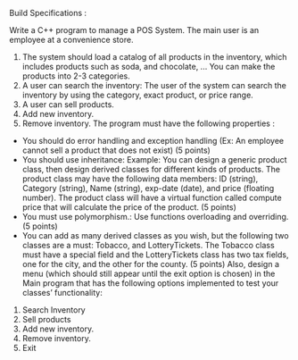 Build Specifications :

Write a C++ program to manage a POS System. The main user is an employee
at a convenience store.
1. The system should load a catalog of all products in the inventory, which includes
products such as soda, and chocolate, ... You can make the products into 2-3 categories.
2. A user can search the inventory: The user of the system can search the inventory by
using the category, exact product, or price range.
3. A user can sell products.
4. Add new inventory.
5. Remove inventory.
The program must have the following properties :

- You should do error handling and exception handling (Ex: An employee cannot sell a
product that does not exist) (5 points)
- You should use inheritance: Example: You can design a generic product class, then
design derived classes for different kinds of products. The product class may have the
following data members: ID (string), Category (string), Name (string), exp-date (date),
and price (floating number). The product class will have a virtual function called
compute price that will calculate the price of the product. (5 points)
- You must use polymorphism.: Use functions overloading and overriding. (5 points)
- You can add as many derived classes as you wish, but the following two classes are a
must: Tobacco, and LotteryTickets. The Tobacco class must have a special field and the
LotteryTickets class has two tax fields, one for the city, and the other for the county. (5
points)
Also, design a menu (which should still appear until the exit option is chosen) in the Main
program that has the following options implemented to test your classes’ functionality:

1. Search Inventory
2. Sell products
3. Add new inventory.
4. Remove inventory.
5. Exit
